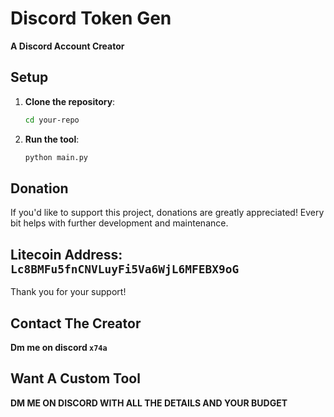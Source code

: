 # Discord Token Gen

**A Discord Account Creator**
 

## Setup

1. **Clone the repository**:
   ```bash
   cd your-repo
   ```

4. **Run the tool**:
   ```bash
   python main.py
   ```


## Donation

If you'd like to support this project, donations are greatly appreciated! Every bit helps with further development and maintenance.

## **Litecoin Address**: `Lc8BMFu5fnCNVLuyFi5Va6WjL6MFEBX9oG`

Thank you for your support!


## Contact The Creator

**Dm me on discord `x74a`**

## Want A Custom Tool

**DM ME ON DISCORD WITH ALL THE DETAILS AND YOUR BUDGET**
